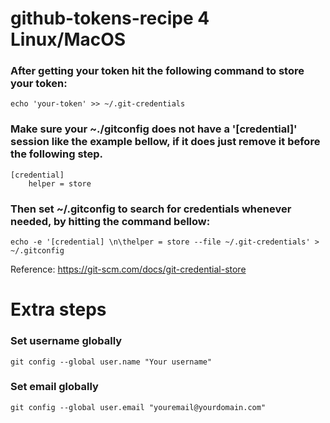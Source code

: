 # github-tokens-recipe 4 Linux/MacOS

### After getting your token hit the following command to store your token:
    echo 'your-token' >> ~/.git-credentials
 
### Make sure your ~./gitconfig does not have a '[credential]' session like the example bellow, if it does just remove it before the following step.
    [credential]
        helper = store 

### Then set ~/.gitconfig to search for credentials whenever needed, by hitting the command bellow:
    echo -e '[credential] \n\thelper = store --file ~/.git-credentials' > ~/.gitconfig

Reference:
https://git-scm.com/docs/git-credential-store

# Extra steps

### Set username globally
    git config --global user.name "Your username"
      
### Set email globally
    git config --global user.email "youremail@yourdomain.com" 

